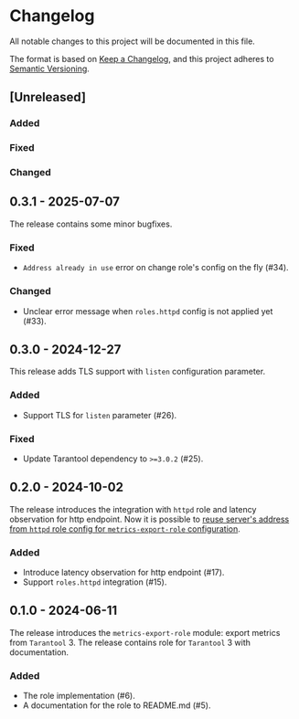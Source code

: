 # Changelog

All notable changes to this project will be documented in this file.

The format is based on [Keep a Changelog](https://keepachangelog.com/en/1.1.0/),
and this project adheres to [Semantic Versioning](https://semver.org/spec/v2.0.0.html).

## [Unreleased]

### Added

### Fixed

### Changed

## 0.3.1 - 2025-07-07

The release contains some minor bugfixes.

### Fixed

- `Address already in use` error on change role's config on the fly (#34).

### Changed

- Unclear error message when `roles.httpd` config is not applied yet (#33).

## 0.3.0 - 2024-12-27

This release adds TLS support with `listen` configuration parameter.

### Added

- Support TLS for `listen` parameter (#26).

### Fixed

- Update Tarantool dependency to `>=3.0.2` (#25).

## 0.2.0 - 2024-10-02

The release introduces the integration with `httpd` role and latency observation for http
endpoint. Now it is possible to [reuse server's address from `httpd` role config
for `metrics-export-role` configuration](README.md#integration-with-httpd-role).

### Added

- Introduce latency observation for http endpoint (#17).
- Support `roles.httpd` integration (#15).

## 0.1.0 - 2024-06-11

The release introduces the `metrics-export-role` module: export metrics
from `Tarantool` 3. The release contains role for `Tarantool` 3 with
documentation.

### Added

- The role implementation (#6).
- A documentation for the role to README.md (#5).
